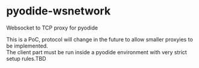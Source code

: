 # pyodide-wsnetwork
Websocket to TCP proxy for pyodide

This is a PoC, protocol will change in the future to allow smaller proxyies to be implemented.  
The client part must be run inside a pyodide environment with very strict setup rules.TBD